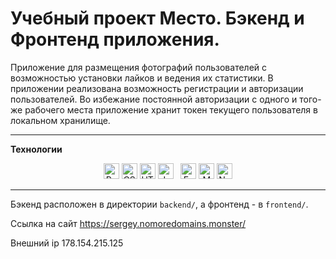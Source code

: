# Учебный проект Место. Бэкенд и Фронтенд приложения.


Приложение для размещения фотографий пользователей с возможностью установки лайков и ведения их статистики.
В приложении реализована возможность регистрации и авторизации пользователей. Во избежание постоянной авторизации с одного и того-же рабочего места приложение хранит токен текущего пользователя в локальном хранилище.

---


**Технологии**

<div align="center">  
<img src="https://img.shields.io/badge/React-282C34?logo=react&logoColor=61DAFB" alt="React logo" title="React" height="25" />
<img src="https://img.shields.io/badge/CSS3-282C34?logo=css3&logoColor=E34F26" alt="CSS3 logo" title="HTML5" height="25" />
<img src="https://img.shields.io/badge/HTML5-282C34?logo=html5&logoColor=E34F26" alt="HTML5 logo" title="HTML5" height="25" />
<img src="https://img.shields.io/badge/JavaScript-282C34?logo=javascript&logoColor=F7DF1E" alt="JavaScript logo" title="JavaScript" height="25" />
&nbsp;
<img src="https://img.shields.io/badge/Express-282C34?logo=express&logoColor=FFFFFF" alt="Express.js logo" title="Express.js" height="25" />
<img src="https://img.shields.io/badge/MongoDB-282C34?logo=mongodb&logoColor=47A248" alt="MongoDB logo" title="MongoDB" height="25" />
<img src="https://img.shields.io/badge/Node.js-282C34?logo=node.js&logoColor=339933" alt="Node.js logo" title="Node.js" height="25" />
</div>

---

Бэкенд расположен в директории `backend/`, а фронтенд - в `frontend/`. 
  
Ссылка на сайт https://sergey.nomoredomains.monster/

Внешний ip 178.154.215.125
